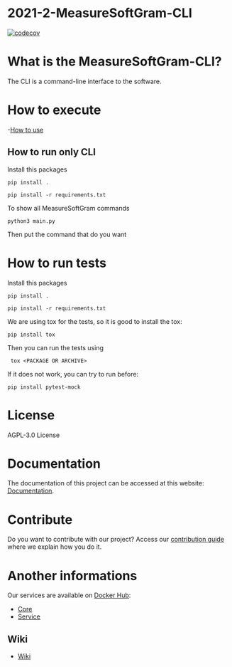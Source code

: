 # 2021-2-MeasureSoftGram-CLI

[![codecov](https://codecov.io/gh/fga-eps-mds/2021-2-MeasureSoftGram-CLI/branch/master/graph/badge.svg?token=XRPXP8LH9I)](https://codecov.io/gh/fga-eps-mds/2021-2-MeasureSoftGram-CLI)

# What is the MeasureSoftGram-CLI?
The CLI is a command-line interface to the software.

# How to execute
-[How to use](https://fga-eps-mds.github.io/2021-2-MeasureSoftGram-Doc/docs/artifact/how_to_use)

## How to run only CLI
Install this packages

```
pip install .
```

```
pip install -r requirements.txt
```

To show all MeasureSoftGram commands

```
python3 main.py
```
Then put the command that do you want

# How to run tests
Install this packages

```
pip install .
```

```
pip install -r requirements.txt
```


We are using tox for the tests, so it is good to install the tox:

```
pip install tox
```

Then you can run the tests using
```
 tox <PACKAGE OR ARCHIVE>
```

If it does not work, you can try to run before: 
```
pip install pytest-mock
```

# License

AGPL-3.0 License

# Documentation

The documentation of this project can be accessed at this website: [Documentation](https://github.com/fga-eps-mds/2021-2-MeasureSoftGram-Doc).

# Contribute

Do you want to contribute with our project? Access our [contribution guide](https://github.com/fga-eps-mds/2021-2-MeasureSoftGram-CLI/blob/develop/CONTRIBUTING.MD) where we explain how you do it. 

# Another informations
Our services are available on [Docker Hub](https://hub.docker.com/):
- [Core](https://hub.docker.com/r/measuresoftgram/core)
- [Service](https://hub.docker.com/r/measuresoftgram/service)
## Wiki
- [Wiki](https://fga-eps-mds.github.io/2021-2-MeasureSoftGram-Doc/)
